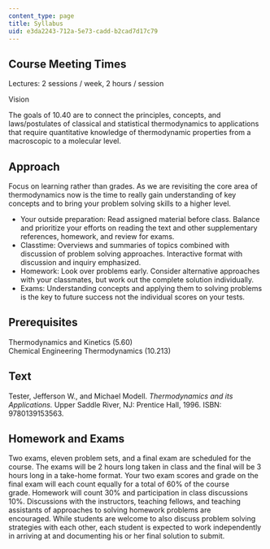 ```yaml
---
content_type: page
title: Syllabus
uid: e3da2243-712a-5e73-cadd-b2cad7d17c79
---
```


Course Meeting Times
--------------------

Lectures: 2 sessions / week, 2 hours / session

Vision

The goals of 10.40 are to connect the principles, concepts, and laws/postulates of classical and statistical thermodynamics to applications that require quantitative knowledge of thermodynamic properties from a macroscopic to a molecular level.

Approach
--------

Focus on learning rather than grades. As we are revisiting the core area of thermodynamics now is the time to really gain understanding of key concepts and to bring your problem solving skills to a higher level.

*   Your outside preparation: Read assigned material before class. Balance and prioritize your efforts on reading the text and other supplementary references, homework, and review for exams.
*   Classtime: Overviews and summaries of topics combined with discussion of problem solving approaches. Interactive format with discussion and inquiry emphasized.
*   Homework: Look over problems early. Consider alternative approaches with your classmates, but work out the complete solution individually.
*   Exams: Understanding concepts and applying them to solving problems is the key to future success not the individual scores on your tests.

Prerequisites
-------------

Thermodynamics and Kinetics (5.60)  
Chemical Engineering Thermodynamics (10.213)

Text
----

Tester, Jefferson W., and Michael Modell. _Thermodynamics and its Applications._ Upper Saddle River, NJ: Prentice Hall, 1996. ISBN: 9780139153563.

Homework and Exams
------------------

Two exams, eleven problem sets, and a final exam are scheduled for the course. The exams will be 2 hours long taken in class and the final will be 3 hours long in a take-home format. Your two exam scores and grade on the final exam will each count equally for a total of 60% of the course grade. Homework will count 30% and participation in class discussions 10%. Discussions with the instructors, teaching fellows, and teaching assistants of approaches to solving homework problems are encouraged. While students are welcome to also discuss problem solving strategies with each other, each student is expected to work independently in arriving at and documenting his or her final solution to submit.